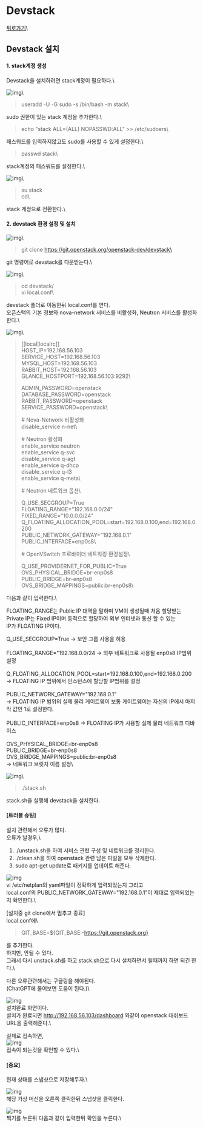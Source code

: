 # Devstack

[뒤로가기](../../)\


## Devstack 설치

#### 1. stack계정 생성

Devstack을 설치하려면 stack계정이 필요하다.\


![img](../Img/openstack27.png)\


> useradd -U -G sudo -s /bin/bash -m stack\
>

sudo 권한이 있는 stack 계정을 추가한다.\


> echo "stack ALL=(ALL) NOPASSWD:ALL" >> /etc/sudoers\
>

패스워드를 입력하지않고도 sudo를 사용할 수 있게 설정한다.\


> passwd stack\
>

stack계정의 패스워드를 설정한다.\


![img](../Img/openstack28.png)\


> su stack\
> cd\
>

stack 계정으로 전환한다.\


#### 2. devstack 환경 설정 및 설치

![img](../Img/openstack29.png)\


> git clone https://git.openstack.org/openstack-dev/devstack\
>

git 명령어로 devstack를 다운받는다.\


![img](../Img/openstack30.png)\


> cd devstack/\
> vi local.conf\
>

devstack 폴더로 이동한뒤 local.conf를 연다.\
오픈스택의 기본 정보와 nova-network 서비스를 비활성화, Neutron 서비스를 활성화한다.\


![img](../Img/openstack31.png)\


> \[\[local|localrc]]\
> HOST\_IP=192.168.56.103\
> SERVICE\_HOST=192.168.56.103\
> MYSQL\_HOST=192.168.56.103\
> RABBIT\_HOST=192.168.56.103\
> GLANCE\_HOSTPORT=192.168.56.103:9292\
>
>
> ADMIN\_PASSWORD=openstack\
> DATABASE\_PASSWORD=openstack\
> RABBIT\_PASSWORD=openstack\
> SERVICE\_PASSWORD=openstack\
>
>
> \# Nova-Network 비활성화\
> disable\_service n-net\
>
>
> \# Neutron 활성화\
> enable\_service neutron\
> enable\_service q-svc\
> disable\_service q-agt\
> enable\_service q-dhcp\
> disable\_service q-l3\
> enable\_service q-meta\
>
>
> \# Neutron 네트워크 옵션\
>
>
> Q\_USE\_SECGROUP=True\
> FLOATING\_RANGE="192.168.0.0/24"\
> FIXED\_RANGE="10.0.0.0/24"\
> Q\_FLOATING\_ALLOCATION\_POOL=start=192.168.0.100,end=192.168.0.200\
> PUBLIC\_NETWORK\_GATEWAY="192.168.0.1"\
> PUBLIC\_INTERFACE=enp0s8\
>
>
> \# OpenVSwitch 프로바이더 네트워킹 환경설정\
>
>
> Q\_USE\_PROVIDERNET\_FOR\_PUBLIC=True\
> OVS\_PHYSICAL\_BRIDGE=br-enp0s8\
> PUBLIC\_BRIDGE=br-enp0s8\
> OVS\_BRIDGE\_MAPPINGS=public:br-enp0s8\
>

다음과 같이 입력한다.\


FLOATING\_RANGE는 Public IP 대역을 말하며 VM이 생성될때 처음 할당받는\
Private IP는 Fixed IP이며 동적으로 할당하여 외부 인터넷과 통신 할 수 있는\
IP가 FLOATING IP이다.

Q\_USE\_SECGROUP=True -> 보안 그룹 사용을 허용\
\
FLOATING\_RANGE="192.168.0.0/24 -> 외부 네트워크로 사용될 enp0s8 IP범위 설정\
\
Q\_FLOATING\_ALLOCATION\_POOL=start=192.168.0.100,end=192.168.0.200\
\-> FLOATING IP 범위에서 인스턴스에 할당할 IP범위를 설정\
\
PUBLIC\_NETWORK\_GATEWAY="192.168.0.1"\
\-> FLOATING IP 범위의 실제 물리 게이트웨이 보통 게이트웨이는 자신의 IP에서 마지막 값인 1로 설정한다.\
\
PUBLIC\_INTERFACE=enp0s8 -> FLOATING IP가 사용할 실제 물리 네트워크 디바이스\
\
OVS\_PHYSICAL\_BRIDGE=br-enp0s8\
PUBLIC\_BRIDGE=br-enp0s8\
OVS\_BRIDGE\_MAPPINGS=public:br-enp0s8\
\-> 네트워크 브릿지 이름 설정\


![img](../Img/openstack32.png)\


> ./stack.sh

stack.sh을 실행해 devstack을 설치한다.

#### \[트러블 슈팅]

설치 관련해서 오류가 많다.\
오류가 날경우,\


1. ./unstack.sh을 하여 서비스 관련 구성 및 네트워크를 정리한다.
2. ./clean.sh을 하여 openstack 관련 남은 파일을 모두 삭제한다.
3. sudo apt-get update로 패키지를 업데이트 해준다.

![img](../Img/openstack33.png)\
vi /etc/netplan의 yaml파일이 정확하게 입력되었는지 그리고\
local.conf의 PUBLIC\_NETWORK\_GATEWAY="192.168.0.1"이 제대로 입력되었는지 확인한다.\


\[설치중 git clone에서 멈추고 종료]\
local.conf에\


> GIT\_BASE=${GIT\_BASE:-https://git.openstack.org}

를 추가한다.\
하지만, 안될 수 있다.\
그래서 다시 unstack.sh를 하고 stack.sh으로 다시 설치하면서 될때까지 하면 되긴 한다.\


다른 오류관련해서는 구글링을 해야된다.\
(ChatGPT에 물어보면 도움이 된다.)\


![img](../Img/openstack34.png)\
설치완료 화면이다.\
설치가 완료되면 http://192.168.56.103/dashboard 와같이 openstack 대쉬보드 URL을 출력해준다.\


실제로 접속하면,\
![img](../Img/openstack35.png)\
접속이 되는것을 확인할 수 있다.\


#### \[중요]

현재 상태를 스냅샷으로 저장해두자.\


![img](../Img/openstack36.png)\
해당 가상 머신을 오른쪽 클릭한뒤 스냅샷을 클릭한다.

![img](../Img/openstack37.png)\
찍기를 누른뒤 다음과 같이 입력한뒤 확인을 누른다.\
